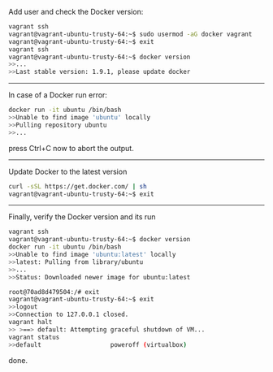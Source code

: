 Add user and check the Docker version:

```bash
vagrant ssh
vagrant@vagrant-ubuntu-trusty-64:~$ sudo usermod -aG docker vagrant
vagrant@vagrant-ubuntu-trusty-64:~$ exit
vagrant ssh
vagrant@vagrant-ubuntu-trusty-64:~$ docker version
>>...
>>Last stable version: 1.9.1, please update docker
```

---
In case of a Docker run error:

```bash
docker run -it ubuntu /bin/bash
>>Unable to find image 'ubuntu' locally
>>Pulling repository ubuntu
>>...
```
press Ctrl+C now to abort the output.

---
Update Docker to the latest version

```bash
curl -sSL https://get.docker.com/ | sh
vagrant@vagrant-ubuntu-trusty-64:~$ exit
```

---
Finally, verify the Docker version and its run

```bash
vagrant ssh
vagrant@vagrant-ubuntu-trusty-64:~$ docker version
docker run -it ubuntu /bin/bash
>>Unable to find image 'ubuntu:latest' locally
>>latest: Pulling from library/ubuntu
>>...
>>Status: Downloaded newer image for ubuntu:latest

root@70ad8d479504:/# exit
vagrant@vagrant-ubuntu-trusty-64:~$ exit
>>logout
>>Connection to 127.0.0.1 closed.
vagrant halt
>> >==> default: Attempting graceful shutdown of VM...
vagrant status
>>default                   poweroff (virtualbox)
```

done.

